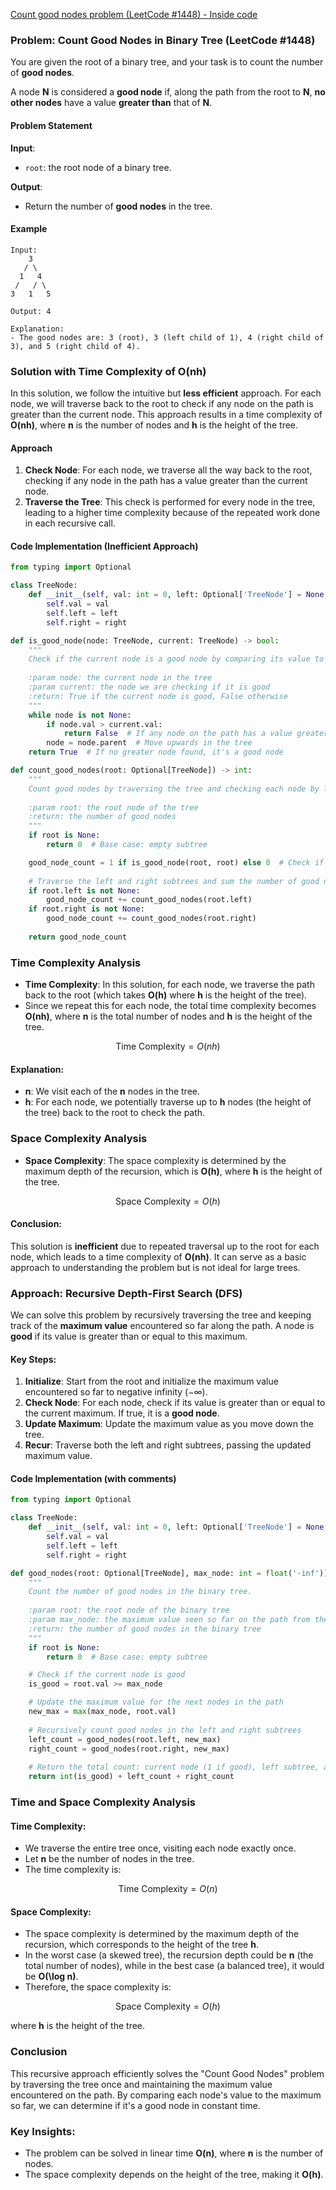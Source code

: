 

[Count good nodes problem (LeetCode #1448) - Inside code](https://youtu.be/3e3Sf8rMo34?si=_MB-7eZKGLoLIRUK)



### Problem: Count Good Nodes in Binary Tree (LeetCode #1448)

You are given the root of a binary tree, and your task is to count the number of **good nodes**.

A node **N** is considered a **good node** if, along the path from the root to **N**, **no other nodes** have a value **greater than** that of **N**.

#### Problem Statement

**Input**:  
- `root`: the root node of a binary tree.

**Output**:  
- Return the number of **good nodes** in the tree.

#### Example

```plaintext
Input:
    3
   / \
  1   4
 /   / \
3   1   5

Output: 4

Explanation:
- The good nodes are: 3 (root), 3 (left child of 1), 4 (right child of 3), and 5 (right child of 4).
```

### Solution with Time Complexity of O(nh)

In this solution, we follow the intuitive but **less efficient** approach. For each node, we will traverse back to the root to check if any node on the path is greater than the current node. This approach results in a time complexity of **O(nh)**, where **n** is the number of nodes and **h** is the height of the tree.

#### Approach

1. **Check Node**: For each node, we traverse all the way back to the root, checking if any node in the path has a value greater than the current node.
2. **Traverse the Tree**: This check is performed for every node in the tree, leading to a higher time complexity because of the repeated work done in each recursive call.

#### Code Implementation (Inefficient Approach)

```python
from typing import Optional

class TreeNode:
    def __init__(self, val: int = 0, left: Optional['TreeNode'] = None, right: Optional['TreeNode'] = None):
        self.val = val
        self.left = left
        self.right = right

def is_good_node(node: TreeNode, current: TreeNode) -> bool:
    """
    Check if the current node is a good node by comparing its value to all nodes on the path to the root.
    
    :param node: the current node in the tree
    :param current: the node we are checking if it is good
    :return: True if the current node is good, False otherwise
    """
    while node is not None:
        if node.val > current.val:
            return False  # If any node on the path has a value greater, it's not a good node
        node = node.parent  # Move upwards in the tree
    return True  # If no greater node found, it's a good node

def count_good_nodes(root: Optional[TreeNode]) -> int:
    """
    Count good nodes by traversing the tree and checking each node by looking at the path from the root.
    
    :param root: the root node of the tree
    :return: the number of good nodes
    """
    if root is None:
        return 0  # Base case: empty subtree

    good_node_count = 1 if is_good_node(root, root) else 0  # Check if root is good
    
    # Traverse the left and right subtrees and sum the number of good nodes
    if root.left is not None:
        good_node_count += count_good_nodes(root.left)
    if root.right is not None:
        good_node_count += count_good_nodes(root.right)
    
    return good_node_count
```

### Time Complexity Analysis

- **Time Complexity**: In this solution, for each node, we traverse the path back to the root (which takes **O(h)** where **h** is the height of the tree).
- Since we repeat this for each node, the total time complexity becomes **O(nh)**, where **n** is the total number of nodes and **h** is the height of the tree.

$$
\text{Time Complexity} = O(nh)
$$

#### Explanation:

- **n**: We visit each of the **n** nodes in the tree.
- **h**: For each node, we potentially traverse up to **h** nodes (the height of the tree) back to the root to check the path.

### Space Complexity Analysis

- **Space Complexity**: The space complexity is determined by the maximum depth of the recursion, which is **O(h)**, where **h** is the height of the tree.

$$
\text{Space Complexity} = O(h)
$$

#### Conclusion:
This solution is **inefficient** due to repeated traversal up to the root for each node, which leads to a time complexity of **O(nh)**. It can serve as a basic approach to understanding the problem but is not ideal for large trees.



### Approach: Recursive Depth-First Search (DFS)

We can solve this problem by recursively traversing the tree and keeping track of the **maximum value** encountered so far along the path. A node is **good** if its value is greater than or equal to this maximum.

#### Key Steps:
1. **Initialize**: Start from the root and initialize the maximum value encountered so far to negative infinity ($-\infty$).
2. **Check Node**: For each node, check if its value is greater than or equal to the current maximum. If true, it is a **good node**.
3. **Update Maximum**: Update the maximum value as you move down the tree.
4. **Recur**: Traverse both the left and right subtrees, passing the updated maximum value.

#### Code Implementation (with comments)

```python
from typing import Optional

class TreeNode:
    def __init__(self, val: int = 0, left: Optional['TreeNode'] = None, right: Optional['TreeNode'] = None):
        self.val = val
        self.left = left
        self.right = right

def good_nodes(root: Optional[TreeNode], max_node: int = float('-inf')) -> int:
    """
    Count the number of good nodes in the binary tree.
    
    :param root: the root node of the binary tree
    :param max_node: the maximum value seen so far on the path from the root to the current node
    :return: the number of good nodes in the binary tree
    """
    if root is None:
        return 0  # Base case: empty subtree

    # Check if the current node is good
    is_good = root.val >= max_node

    # Update the maximum value for the next nodes in the path
    new_max = max(max_node, root.val)
    
    # Recursively count good nodes in the left and right subtrees
    left_count = good_nodes(root.left, new_max)
    right_count = good_nodes(root.right, new_max)
    
    # Return the total count: current node (1 if good), left subtree, and right subtree
    return int(is_good) + left_count + right_count
```

### Time and Space Complexity Analysis

#### Time Complexity:
- We traverse the entire tree once, visiting each node exactly once.
- Let **n** be the number of nodes in the tree.
- The time complexity is:

$$
\text{Time Complexity} = O(n)
$$

#### Space Complexity:
- The space complexity is determined by the maximum depth of the recursion, which corresponds to the height of the tree **h**.
- In the worst case (a skewed tree), the recursion depth could be **n** (the total number of nodes), while in the best case (a balanced tree), it would be **O(\log n)**.
- Therefore, the space complexity is:

$$
\text{Space Complexity} = O(h)
$$

where **h** is the height of the tree.

### Conclusion

This recursive approach efficiently solves the "Count Good Nodes" problem by traversing the tree once and maintaining the maximum value encountered on the path. By comparing each node's value to the maximum so far, we can determine if it's a good node in constant time.

### Key Insights:
- The problem can be solved in linear time **O(n)**, where **n** is the number of nodes.
- The space complexity depends on the height of the tree, making it **O(h)**.


